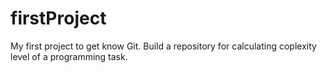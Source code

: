 firstProject
============

My first project to get know Git.
Build a repository for calculating coplexity level of a programming task.
